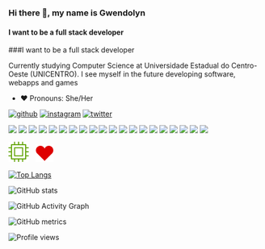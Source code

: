 ### Hi there 👋, my name is Gwendolyn
#### I want to be a full stack developer
###I want to be a full stack developer

Currently studying Computer Science at Universidade Estadual do Centro-Oeste (UNICENTRO). I see myself in the future developing software, webapps and games

- ❤️ Pronouns: She/Her 


[<img src='https://cdn.jsdelivr.net/npm/simple-icons@3.0.1/icons/github.svg' alt='github' height='40'>](https://github.com/GwenKerppers)  [<img src='https://cdn.jsdelivr.net/npm/simple-icons@3.0.1/icons/instagram.svg' alt='instagram' height='40'>](https://www.instagram.com/gwenklin/)  [<img src='https://cdn.jsdelivr.net/npm/simple-icons@3.0.1/icons/twitter.svg' alt='twitter' height='40'>](https://twitter.com/@Gwen_void)  

<img height="20" src="https://img.shields.io/badge/MySQL-005C84?style=for-the-badge&logo=mysql&logoColor=white"> <img height="20" src="https://img.shields.io/badge/Adobe%20Photoshop-31A8FF?style=for-the-badge&logo=Adobe%20Photoshop&logoColor=black"> <img height="20" src="https://img.shields.io/badge/Adobe%20after%20affects-CF96FD?style=for-the-badge&logo=Adobe%20after%20effects&logoColor=393665">
<img height="20" src="https://img.shields.io/badge/Angular-DD0031?style=for-the-badge&logo=angular&logoColor=white"> <img height="20" src="https://img.shields.io/badge/C%23-239120?style=for-the-badge&logo=c-sharp&logoColor=white"> <img height="20" src="https://img.shields.io/badge/C%2B%2B-00599C?style=for-the-badge&logo=c%2B%2B&logoColor=white"> <img height="20" src="https://img.shields.io/badge/HTML5-E34F26?style=for-the-badge&logo=html5&logoColor=white"> <img height="20" src="https://img.shields.io/badge/JavaScript-323330?style=for-the-badge&logo=javascript&logoColor=F7DF1E"> <img height="20" src="https://img.shields.io/badge/LaTeX-47A141?style=for-the-badge&logo=LaTeX&logoColor=white"> <img height="20" src="https://img.shields.io/badge/Python-FFD43B?style=for-the-badge&logo=python&logoColor=blue"> <img height="20" src="https://img.shields.io/badge/TypeScript-007ACC?style=for-the-badge&logo=typescript&logoColor=white">
<img height="20" src="https://img.shields.io/badge/Microsoft_Excel-217346?style=for-the-badge&logo=microsoft-excel&logoColor=white"> <img height="20" src="https://img.shields.io/badge/Microsoft_Office-D83B01?style=for-the-badge&logo=microsoft-office&logoColor=white"> <img height="20" src="https://img.shields.io/badge/Microsoft_PowerPoint-B7472A?style=for-the-badge&logo=microsoft-powerpoint&logoColor=white"> <img height="20" src="https://img.shields.io/badge/Microsoft_Word-2B579A?style=for-the-badge&logo=microsoft-word&logoColor=white"> <img height="20" src="https://img.shields.io/badge/Notion-000000?style=for-the-badge&logo=notion&logoColor=white"> <img height="20" src="https://img.shields.io/badge/Overleaf-47A141?style=for-the-badge&logo=Overleaf&logoColor=white">
<img height="20" src="https://img.shields.io/badge/Linux-FCC624?style=for-the-badge&logo=linux&logoColor=black"> <img height="20" src="https://img.shields.io/badge/Ubuntu-E95420?style=for-the-badge&logo=ubuntu&logoColor=white"> <img height="20" src="https://img.shields.io/badge/Windows-0078D6?style=for-the-badge&logo=windows&logoColor=white](https://img.shields.io/badge/Windows_11-0078d4?style=for-the-badge&logo=windows-11&logoColor=white)">


<a href='https://docs.github.com/en/developers'><img src='https://raw.githubusercontent.com/acervenky/animated-github-badges/master/assets/devbadge.gif' width='40' height='40'></a> <a href='https://docs.github.com/en/github/supporting-the-open-source-community-with-github-sponsors'><img src='https://raw.githubusercontent.com/acervenky/animated-github-badges/master/assets/sponsorbadge.gif' width='35' height='35'></a> 

[![Top Langs](https://github-readme-stats.vercel.app/api/top-langs/?username=GwenKerppers)](https://github.com/anuraghazra/github-readme-stats)

![GitHub stats](https://github-readme-stats.vercel.app/api?username=GwenKerppers&show_icons=true)  

![GitHub Activity Graph](https://activity-graph.herokuapp.com/graph?username=GwenKerppers)  

![GitHub metrics](https://metrics.lecoq.io/GwenKerppers)  

![Profile views](https://gpvc.arturio.dev/GwenKerppers)  
